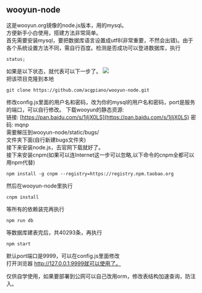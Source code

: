 ## wooyun-node
这是wooyun.org镜像的node.js版本，用的mysql。  
方便新手小白使用，搭建方法非常简单。  
首先需要安装mysql，要把数据库语言设置成utf8(非常重要，不然会出错)。由于各个系统设置方法不同，需自行百度。检测是否成功可以登进数据库，执行   
```
status;
```  
如果是以下状态，就代表可以下一步了。
![](http://oevuw60db.bkt.clouddn.com/QQ20161203-0@2x.png?imageView2/2/w/640/q/90)  
把该项目克隆到本地  
```
git clone https://github.com/acgpiano/wooyun-node.git
```  
修改config.js里面的用户名和密码，改为你的mysql的用户名和密码，port是服务的端口，可以自行修改。
下载wooyun的静态资源:  
链接: [https://pan.baidu.com/s/1jIjX0LS](https://pan.baidu.com/s/1jIjX0LS) 密码: mqnp  
需要解压到wooyun-node/static/bugs/   
文件夹下面(自行新建bugs文件夹)  
接下来安装node.js，去官网下载就好了。  
接下来安装cnpm(如果可以连Internet这一步可以忽略,以下命令的cnpm全都可以用npm代替)  
```
npm install -g cnpm --registry=https://registry.npm.taobao.org
```  
然后在wooyun-node里执行  
```
cnpm install
```  
等所有的依赖装完再执行  
```
npm run db
```  
等数据库建表完后，共40293条，再执行  
```
npm start
```  
默认port端口是9999，可以在config.js里面修改  
打开浏览器 http://127.0.0.1:9999就可以使用了。


仅供自学使用，如果要部署到公网可以自己改用orm，修改表结构加速查询，防注入。